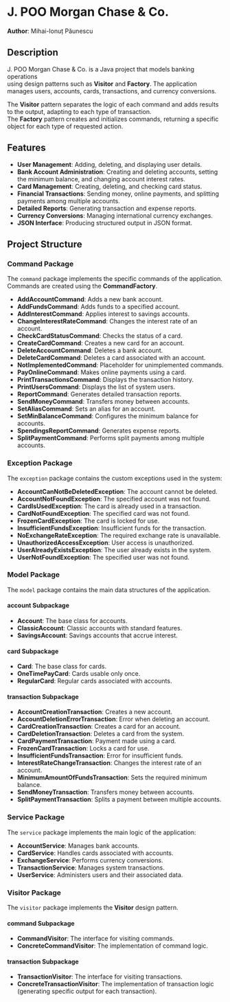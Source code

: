 # J. POO Morgan Chase & Co.

**Author**: Mihai-Ionuț Păunescu  

## Description
J. POO Morgan Chase & Co. is a Java project that models banking operations  
using design patterns such as **Visitor** and **Factory**. The application  
manages users, accounts, cards, transactions, and currency conversions.

The **Visitor** pattern separates the logic of each command and adds results  
to the output, adapting to each type of transaction.  
The **Factory** pattern creates and initializes commands, returning a specific  
object for each type of requested action.

## Features

- **User Management**: Adding, deleting, and displaying user details.
- **Bank Account Administration**: Creating and deleting accounts, setting  
  the minimum balance, and changing account interest rates.
- **Card Management**: Creating, deleting, and checking card status.
- **Financial Transactions**: Sending money, online payments, and splitting  
  payments among multiple accounts.
- **Detailed Reports**: Generating transaction and expense reports.
- **Currency Conversions**: Managing international currency exchanges.
- **JSON Interface**: Producing structured output in JSON format.

## Project Structure

### **Command Package**
The `command` package implements the specific commands of the application.  
Commands are created using the **CommandFactory**.

- **AddAccountCommand**: Adds a new bank account.
- **AddFundsCommand**: Adds funds to a specified account.
- **AddInterestCommand**: Applies interest to savings accounts.
- **ChangeInterestRateCommand**: Changes the interest rate of an account.
- **CheckCardStatusCommand**: Checks the status of a card.
- **CreateCardCommand**: Creates a new card for an account.
- **DeleteAccountCommand**: Deletes a bank account.
- **DeleteCardCommand**: Deletes a card associated with an account.
- **NotImplementedCommand**: Placeholder for unimplemented commands.
- **PayOnlineCommand**: Makes online payments using a card.
- **PrintTransactionsCommand**: Displays the transaction history.
- **PrintUsersCommand**: Displays the list of system users.
- **ReportCommand**: Generates detailed transaction reports.
- **SendMoneyCommand**: Transfers money between accounts.
- **SetAliasCommand**: Sets an alias for an account.
- **SetMinBalanceCommand**: Configures the minimum balance for accounts.
- **SpendingsReportCommand**: Generates expense reports.
- **SplitPaymentCommand**: Performs split payments among multiple accounts.

### **Exception Package**
The `exception` package contains the custom exceptions used in the system:

- **AccountCanNotBeDeletedException**: The account cannot be deleted.
- **AccountNotFoundException**: The specified account was not found.
- **CardIsUsedException**: The card is already used in a transaction.
- **CardNotFoundException**: The specified card was not found.
- **FrozenCardException**: The card is locked for use.
- **InsufficientFundsException**: Insufficient funds for the transaction.
- **NoExchangeRateException**: The required exchange rate is unavailable.
- **UnauthorizedAccessException**: User access is unauthorized.
- **UserAlreadyExistsException**: The user already exists in the system.
- **UserNotFoundException**: The specified user was not found.

### **Model Package**
The `model` package contains the main data structures of the application.

#### **account Subpackage**
- **Account**: The base class for accounts.
- **ClassicAccount**: Classic accounts with standard features.
- **SavingsAccount**: Savings accounts that accrue interest.

#### **card Subpackage**
- **Card**: The base class for cards.
- **OneTimePayCard**: Cards usable only once.
- **RegularCard**: Regular cards associated with accounts.

#### **transaction Subpackage**
- **AccountCreationTransaction**: Creates a new account.
- **AccountDeletionErrorTransaction**: Error when deleting an account.
- **CardCreationTransaction**: Creates a card for an account.
- **CardDeletionTransaction**: Deletes a card from the system.
- **CardPaymentTransaction**: Payment made using a card.
- **FrozenCardTransaction**: Locks a card for use.
- **InsufficientFundsTransaction**: Error for insufficient funds.
- **InterestRateChangeTransaction**: Changes the interest rate of an account.
- **MinimumAmountOfFundsTransaction**: Sets the required minimum balance.
- **SendMoneyTransaction**: Transfers money between accounts.
- **SplitPaymentTransaction**: Splits a payment between multiple accounts.

### **Service Package**
The `service` package implements the main logic of the application:

- **AccountService**: Manages bank accounts.
- **CardService**: Handles cards associated with accounts.
- **ExchangeService**: Performs currency conversions.
- **TransactionService**: Manages system transactions.
- **UserService**: Administers users and their associated data.

### **Visitor Package**
The `visitor` package implements the **Visitor** design pattern.

#### **command Subpackage**
- **CommandVisitor**: The interface for visiting commands.
- **ConcreteCommandVisitor**: The implementation of command logic.

#### **transaction Subpackage**
- **TransactionVisitor**: The interface for visiting transactions.
- **ConcreteTransactionVisitor**: The implementation of transaction logic 
  (generating specific output for each transaction).
